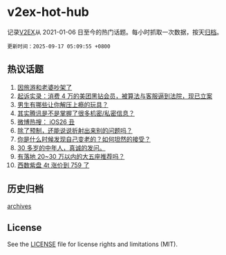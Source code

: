 # v2ex-hot-hub

 记录[V2EX](https://www.v2ex.com/)从 2021-01-06 日至今的热门话题。每小时抓取一次数据，按天[归档](archives)。

`更新时间：2025-09-17 05:09:55 +0800`

## 热议话题

1. [因旅游和老婆吵架了](https://www.v2ex.com/t/1159535)
1. [起诉实录：消费 4 万的美团黑钻会员，被算法与客服逼到法院，现已立案](https://www.v2ex.com/t/1159485)
1. [男生有哪些让你解压上瘾的玩具？](https://www.v2ex.com/t/1159587)
1. [其实腾讯是不是掌握了很多机密/私密信息？](https://www.v2ex.com/t/1159514)
1. [微博热搜： iOS26 丑](https://www.v2ex.com/t/1159546)
1. [除了预制，还能说说折射出来别的问题吗？](https://www.v2ex.com/t/1159503)
1. [你是什么时候发现自己变老的？如何坦然的接受？](https://www.v2ex.com/t/1159537)
1. [30 多岁的中年人，真诚的发问。](https://www.v2ex.com/t/1159549)
1. [有落地 20~30 万以内的大五座推荐吗？](https://www.v2ex.com/t/1159532)
1. [西数紫盘 4t 涨价到 759 了](https://www.v2ex.com/t/1159518)

## 历史归档

[archives](archives)

## License

See the [LICENSE](LICENSE) file for license rights and limitations (MIT).
